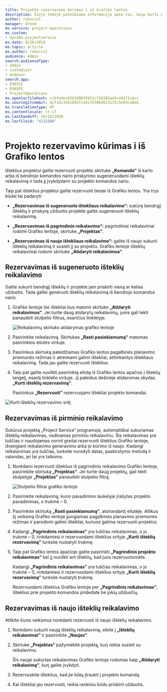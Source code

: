 ```yaml
---
title: Projekto rezervavimo kūrimas i iš Grafiko lentos
description: Šioje temoje pateikiama informacija apie tai, kaip kurti projekto rezervavimą iš grafiko lentos.
author: ruhercul
manager: kfend
ms.service: project-operations
ms.custom:
- dyn365-projectservice
ms.date: 9/26/2019
ms.topic: article
ms.author: ruhercul
audience: Admin
search.audienceType:
- admin
- customizer
- enduser
search.app:
- D365CE
- D365PS
- ProjectOperations
ms.openlocfilehash: ccbfedec82b2d9035b51cf1b283ae5c441f1cbcc
ms.sourcegitcommit: 4cf1dc1561b92fca4175f0b3813133c5e63ce8e6
ms.translationtype: HT
ms.contentlocale: lt-LT
ms.lasthandoff: 10/28/2020
ms.locfileid: "4122308"
---
```

# <a name="create-a-project-booking-from-the-schedule-board"></a>Projekto rezervavimo kūrimas i iš Grafiko lentos

Išteklius projektui galite rezervuoti projekto skirtuke **„Komanda“** iš karto arba iš bendrojo komandos nario priskyrimo sugeneruodami išteklių reikalavimą ir tada jį įvykdydami su projekto komandos nariu.

Taip pat išteklius projektui galite rezervuoti tiesiai iš Grafiko lentos. Yra trys būdai tai padaryti:

- **„Rezervavimas iš sugeneruoto ištekliaus reikalavimo“:** sukūrę bendrąjį išteklių ir priskyrę užduotis projekte galite sugeneruoti išteklių reikalavimą.

- **„Rezervavimas iš pagrindinio reikalavimo“:** pagrindiniai reikalavimai rodomi Grafiko lentoje, skirtuke **„Projektas“**. 

- **„Rezervavimas iš naujo ištekliaus reikalavimo“:** galite iš naujo sukurti išteklių reikalavimą ir susieti jį su projektu. Grafiko lentoje išteklių reikalavimai rodomi skirtuke **„Atidaryti reikalavimus“**.

## <a name="book-from-a-generated-resource-requirement"></a>Rezervavimas iš sugeneruoto išteklių reikalavimo

Galite sukurti bendrąjį išteklių ir projekte jam priskirti vieną ar kelias užduotis. Tada galite generuoti išteklių reikalavimą iš bendrojo komandos nario. 

1.  Grafiko lentoje šie ištekliai bus matomi skirtuke **„Atidaryti reikalavimus“**. Jei turite daug atidarytų reikalavimų, jums gali tekti panaudoti stulpelio filtrus, esančius tinklelyje. 

    ![Reikalavimų skirtuko atidarymas grafiko lentoje](media/FAQ-Project-Booking-Schedule-Board-1.png "Rezervavimo ir užduočių lentelės ekrano nuotrauka")

2. Pasirinkite reikalavimą. Skirtukas **„Rasti pasiekiamumą“** matomas pasirinktos eilutės viršuje.
 
3. Pasirinkus skirtuką paleidžiamas Grafiko lentos pagalbinės planavimo priemonės režimas ir atrenkami galimi ištekliai, atitinkantys ištekliaus reikalavimą. Tada jau galite rezervuoti išteklius.

4. Taip pat galite nuvilkti pasirinktą eilutę iš Grafiko lentos apačios į išteklių langelį, esantį tinklelio viršuje. Jį paleidus dešinėje atidaromas skydas **„Kurti išteklių rezervavimą“**.

    Pasirinkus **„Rezervuoti“** rezervuojami ištekliai projekto komandai.

![Kurti išteklių rezervavimo sritį](media/FAQ-Project-Booking-Schedule-Board-6.png "")
 

## <a name="book-from-the-primary-requirement"></a>Rezervavimas iš pirminio reikalavimo

Sukūrus projektą „Project Service“ programoje, automatiškai sukuriamas išteklių reikalavimas, vadinamas pirminiu reikalavimu. Šis reikalavimas yra tuščias ir naudojamas norint greitai rezervuoti išteklius Grafiko lentoje, išvengiant reikalavimo generavimo arba jo kūrimo iš naujo. Kadangi reikalavimas yra tuščias, turėsite nurodyti datas, paskirstymo metodą ir valandas, jei tai yra taikoma. 

1. Norėdami rezervuoti išteklius iš pagrindinio reikalavimo Grafiko lentoje, pasirinkite skirtuką **„Projektas“**. Jei turite daug projektų, gali tekti stulpelyje **„Projektas“** panaudoti stulpelio filtrą.

   ![Stulpelio filtrai grafiko lentoje](media/FAQ-Project-Booking-Schedule-Board-2.png "Rezervavimo ir užduočių lentelės ekrano nuotrauka")

2. Pasirinkite reikalavimą, kurio pavadinimo laukelyje įrašytas projekto pavadinimas, o trukmė – 0.

3. Pasirinkite skirtuką **„Rasti pasiekiamumą“**, atsirandantį eilutėje. Atlikus šį veiksmą Grafiko lentoje įjungiamas pagalbinės planavimo priemonės režimas ir parodomi galimi ištekliai, kuriuos galima rezervuoti projektui.

4. Kadangi **„Pagrindinis reikalavimas“** yra tuščias reikalavimas, o jo trukmė – 0, rinkdamiesi ir rezervuodami išteklius srityje **„Kurti išteklių rezervavimą”** turėsite nustatyti trukmę.

5. Taip pat Grafiko lentos apačioje galite pasirinkti **„Pagrindinis projekto reikalavimas“** bei jį nuvilkti ant išteklių, kad juos rezervuotumėte.
 
    Kadangi **„Pagrindinis reikalavimas“** yra tuščias reikalavimas, o jo trukmė – 0, rinkdamiesi ir rezervuodami išteklius srityje **„Kurti išteklių rezervavimą”** turėsite nustatyti trukmę.
 
    Rezervuodami išteklius Grafiko lentoje per **„Pagrindinis reikalavimas“**, išteklius prie projekto komandos pridedate be jokių užduočių.
 
## <a name="book-from-a-new-resource-requirement"></a>Rezervavimas iš naujo išteklių reikalavimo
Atlikite šiuos veiksmus norėdami rezervuoti iš naujo išteklių reikalavimo. 

1. Norėdami sukurti naują išteklių reikalavimą, eikite į **„Išteklių reikalavimai”** ir pasirinkite **„Naujas”**.

2. Skirtuke **„Projektas“** pažymėkite projektą, kurį reikia susieti su reikalavimu.
 
    Šis naujai sukurtas reikalavimas Grafiko lentoje rodomas kaip **„Atidaryti reikalavimą“**, kurį galite įvykdyti.

3. Rezervuokite išteklius, kad jie būtų įtraukti į projekto komandą.

4. Kai ištekliai jau rezervuoti, reikia rankiniu būdu priskirti užduotis.


